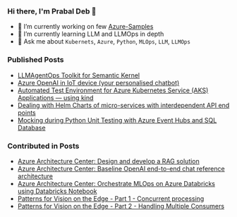 <!--
**prabdeb/prabdeb** is a ✨ _special_ ✨ repository because its `README.md` (this file) appears on your GitHub profile.

Here are some ideas to get you started:

- 🔭 I’m currently working on ...
- 🌱 I’m currently learning ...
- 👯 I’m looking to collaborate on ...
- 🤔 I’m looking for help with ...
- 💬 Ask me about ...
- 📫 How to reach me: ...
- 😄 Pronouns: ...
- ⚡ Fun fact: ...
-->

### Hi there, I'm Prabal Deb 👋

- 🔭 I’m currently working on few [Azure-Samples](https://github.com/Azure-Samples)
- 🌱 I’m currently learning LLM and LLMOps in depth
- 💬 Ask me about `Kubernets`, `Azure`, `Python`, `MLOps`, `LLM`, `LLMOps`

### Published Posts

- [LLMAgentOps Toolkit for Semantic Kernel](https://devblogs.microsoft.com/semantic-kernel/guest-blog-llmagentops-toolkit-for-semantic-kernel/)
- [Azure OpenAI in IoT device (your personalised chatbot)](https://medium.com/@prbldeb/azure-openai-in-iot-device-your-personalised-chatbot-b00ede7848)
- [Automated Test Environment for Azure Kubernetes Service (AKS) Applications — using kind](https://medium.com/microsoftazure/automated-test-environment-for-azure-kubernetes-service-aks-applications-using-kind-f9fdbd2e8894)
- [Dealing with Helm Charts of micro-services with interdependent API end points](https://medium.com/@prbldeb/dealing-with-helm-charts-of-micro-services-with-interdependent-api-end-points-2fe9b508e484)
- [Mocking during Python Unit Testing with Azure Event Hubs and SQL Database](https://medium.com/@prbldeb/mocking-during-python-unit-testing-with-azure-event-hubs-and-sql-database-d32ee6b9ebcc)

### Contributed in Posts

- [Azure Architecture Center: Design and develop a RAG solution](https://learn.microsoft.com/en-us/azure/architecture/ai-ml/guide/rag/rag-solution-design-and-evaluation-guide)
- [Azure Architecture Center: Baseline OpenAI end-to-end chat reference architecture](https://learn.microsoft.com/en-us/azure/architecture/ai-ml/architecture/baseline-openai-e2e-chat)
- [Azure Architecture Center: Orchestrate MLOps on Azure Databricks using Databricks Notebook](https://docs.microsoft.com/en-us/azure/architecture/reference-architectures/ai/orchestrate-mlops-azure-databricks)
- [Patterns for Vision on the Edge - Part 1 - Concurrent processing](https://ankitbko.github.io/blog/2022/06/vision-on-edge-part-1/)
- [Patterns for Vision on the Edge - Part 2 - Handling Multiple Consumers](https://ankitbko.github.io/blog/2022/06/vision-on-edge-part-2/)
